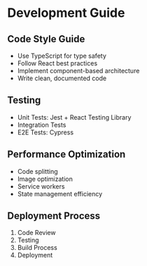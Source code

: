 
# Development Guide

## Code Style Guide
- Use TypeScript for type safety
- Follow React best practices
- Implement component-based architecture
- Write clean, documented code

## Testing
- Unit Tests: Jest + React Testing Library
- Integration Tests
- E2E Tests: Cypress

## Performance Optimization
- Code splitting
- Image optimization
- Service workers
- State management efficiency

## Deployment Process
1. Code Review
2. Testing
3. Build Process
4. Deployment
